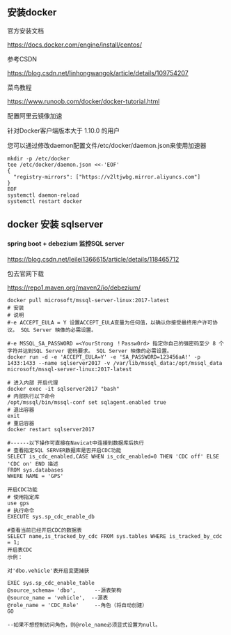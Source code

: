 ## 安装docker

官方安装文档

https://docs.docker.com/engine/install/centos/

参考CSDN

https://blog.csdn.net/linhongwangok/article/details/109754207

菜鸟教程

https://www.runoob.com/docker/docker-tutorial.html

配置阿里云镜像加速

针对Docker客户端版本大于 1.10.0 的用户

您可以通过修改daemon配置文件/etc/docker/daemon.json来使用加速器

```
mkdir -p /etc/docker
tee /etc/docker/daemon.json <<-'EOF'
{
  "registry-mirrors": ["https://v2ltjwbg.mirror.aliyuncs.com"]
}
EOF
systemctl daemon-reload
systemctl restart docker
```



## docker 安装 sqlserver

#### spring boot + debezium 监控SQL server

https://blog.csdn.net/leilei1366615/article/details/118465712

包去官网下载

https://repo1.maven.org/maven2/io/debezium/

```
docker pull microsoft/mssql-server-linux:2017-latest 
# 安装
# 说明
#-e ACCEPT_EULA = Y 设置ACCEPT_EULA变量为任何值，以确认你接受最终用户许可协议。 SQL Server 映像的必需设置。

#-e MSSQL_SA_PASSWORD =<YourStrong ！Passw0rd> 指定你自己的强密码至少 8 个字符并达到SQL Server 密码要求。 SQL Server 映像的必需设置。
docker run -d -e 'ACCEPT_EULA=Y' -e 'SA_PASSWORD=123456aA!' -p 1433:1433 --name sqlserver2017 -v /var/lib/mssql_data:/opt/mssql_data microsoft/mssql-server-linux:2017-latest

# 进入内部 开启代理  
docker exec -it sqlserver2017 "bash"
# 内部执行以下命令
/opt/mssql/bin/mssql-conf set sqlagent.enabled true
# 退出容器
exit
# 重启容器
docker restart sqlserver2017

#------以下操作可直接在Navicat中连接到数据库后执行
# 查看指定SQL SERVER数据库是否开启CDC功能
SELECT is_cdc_enabled,CASE WHEN is_cdc_enabled=0 THEN 'CDC off' ELSE 'CDC on' END 描述
FROM sys.databases
WHERE NAME = 'GPS'

开启CDC功能
# 使用指定库
use gps
# 执行命令
EXECUTE sys.sp_cdc_enable_db

#查看当前已经开启CDC的数据表
SELECT name,is_tracked_by_cdc FROM sys.tables WHERE is_tracked_by_cdc = 1;
开启表CDC
示例：

对'dbo.vehicle'表开启变更捕获

EXEC sys.sp_cdc_enable_table
@source_schema= 'dbo',      --源表架构
@source_name = 'vehicle',  --源表
@role_name = 'CDC_Role'     --角色（将自动创建）
GO

--如果不想控制访问角色，则@role_name必须显式设置为null。

```


